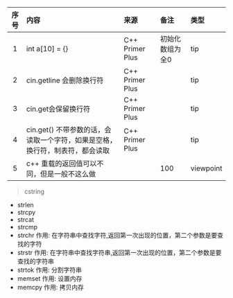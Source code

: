 | 序号 | 内容                                          | 来源              | 备注       | 类型        |
|:--:|:--------------------------------------------|:----------------|:---------|:----------|
| 1  | int a[10] = {}                              | C++ Primer Plus | 初始化数组为全0 | tip       |
| 2  | cin.getline 会删除换行符                          | C++ Primer Plus |          | tip       |
| 3  | cin.get会保留换行符                               | C++ Primer Plus |          | tip       |
| 4  | cin.get() 不带参数的话，会读取一个字符，如果是空格，换行符，制表符，都会读取 | C++ Primer Plus |          | tip       |
| 5  | c++ 重载的返回值可以不同，但是一般不这么做                     |                 | 100      | viewpoint |



> cstring
- strlen 
- strcpy
- strcat
- strcmp
- strchr 作用: 在字符串中查找字符,返回第一次出现的位置，第二个参数是要查找的字符
- strstr 作用: 在字符串中查找字符串,返回第一次出现的位置，第二个参数是要查找的字符串
- strtok 作用: 分割字符串
- memset 作用: 设置内存
- memcpy 作用: 拷贝内存
